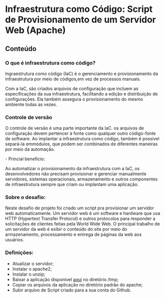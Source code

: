 # Infraestrutura como Código: Script de Provisionamento de um Servidor Web (Apache)

## Conteúdo

### O que é infraestrutura como código?
<p> Ingraestrutura como código (IaC) é o gerenciamento e provisionamento da infraestrutura por meio de códigos,em vez de processos manuais.</p>
<p> Com a IaC, são criados arquivos de configuração que incluem as especificações da sua infraestrutura, facilitando a edição e  distribuição de configurações. Ela também assegura o provisionamento do mesmo ambiente todas as vezes.</p>

### Controle de versão
<p>O controle de versão é uma parte importante da IaC. os arquivos de configuração devem pertencer à fonte como qualquer outro código-fonte de software. Ao implantar a infraestrutura como código, também é possível separá-la emmódulos, que podem ser combinados de diferentes maneiras por meio da automação.</p>
- Princial benefício:
<p>Ao automatizar o provisionamento da infraestrutura com a IaC, os desenvolvedores não precisam provisionar e gerenciar manualmente servidores, sistemas operacionais, armazenamento e outros componentes de infraestrutura sempre que criam ou implantam uma aplicação.</p>

### Sobre o desafio:
<p>Neste desafio de projeto foi criado um script pra provisionar um servidor web automaticamente. Um servidor web é um software e hardware que usa HTTP (Hypertext Transfer Protocol) e outros protocolos para responder a solicitações de clientes feitas pela World Wide Web. O principal trabalho de um servidor da web é exibir o conteúdo do site por meio do armazenamento, processamento e entrega de páginas da web aos usuários.</p>


### Definições:
- Atualizar o servidor;
- Instalar o apache2;
- Instalar o unzip;
- Baixar a aplicação disponível [aqui](https://github.com/denilsonbonatti/linux-site-dio/archive/refs/heads/main.zip) no diretório /tmp;
- Copiar os arquivos da aplicação no diretório padrão do apache;
- Subir arquivo de Script criado para a sua conta do Github.
